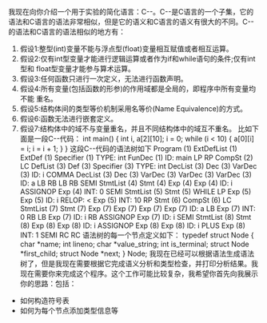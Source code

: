 我现在向你介绍一个用于实验的简化语言：C--。C--是C语言的一个子集，它的语法和C语言的语法非常相似，但是它的语义和C语言的语义有很大的不同。C--的语法和C语言的语法相似的地方有：
1) 假设1:整型(int)变量不能与浮点型(float)变量相互赋值或者相互运算。
2) 假设2:仅有int型变量才能进行逻辑运算或者作为if和while语句的条件;仅有int型和 float型变量才能参与算术运算。
3) 假设3:任何函数只进行一次定义，无法进行函数声明。
4) 假设4:所有变量(包括函数的形参)的作用域都是全局的，即程序中所有变量均不能
重名。
5) 假设5:结构体间的类型等价机制采用名等价(Name Equivalence)的方式。
6) 假设6:函数无法进行嵌套定义。
7) 假设7:结构体中的域不与变量重名，并且不同结构体中的域互不重名。
比如下面是一段C--代码：
int main()
{
	int i, a[2][10];
	i = 0;
	while (i < 10)
	{
		a[0][i] = i;
		i = i + 1;
	}
}
这段C--代码的语法树如下
Program (1)
  ExtDefList (1)
    ExtDef (1)
      Specifier (1)
        TYPE: int
      FunDec (1)
        ID: main
        LP
        RP
      CompSt (2)
        LC
        DefList (3)
          Def (3)
            Specifier (3)
              TYPE: int
            DecList (3)
              Dec (3)
                VarDec (3)
                  ID: i
              COMMA
              DecList (3)
                Dec (3)
                  VarDec (3)
                    VarDec (3)
                      VarDec (3)
                        ID: a
                      LB
                      RB
                    LB
                    RB
            SEMI
        StmtList (4)
          Stmt (4)
            Exp (4)
              Exp (4)
                ID: i
              ASSIGNOP
              Exp (4)
                INT: 0
            SEMI
          StmtList (5)
            Stmt (5)
              WHILE
              LP
              Exp (5)
                Exp (5)
                  ID: i
                RELOP: <
                Exp (5)
                  INT: 10
              RP
              Stmt (6)
                CompSt (6)
                  LC
                  StmtList (7)
                    Stmt (7)
                      Exp (7)
                        Exp (7)
                          Exp (7)
                            Exp (7)
                              ID: a
                            LB
                            Exp (7)
                              INT: 0
                            RB
                          LB
                          Exp (7)
                            ID: i
                          RB
                        ASSIGNOP
                        Exp (7)
                          ID: i
                      SEMI
                    StmtList (8)
                      Stmt (8)
                        Exp (8)
                          Exp (8)
                            ID: i
                          ASSIGNOP
                          Exp (8)
                            Exp (8)
                              ID: i
                            PLUS
                            Exp (8)
                              INT: 1
                        SEMI
                  RC
        RC
语法树的每一个节点定义如下：
typedef struct Node {
    char *name;
    int lineno;
    char *value_string;
    int is_terminal;
    struct Node *first_child;
    struct Node *next;
} Node;
我现在已经可以根据语法生成语法树了，但是我现在需要根据它完成语义分析和类型检查，并打印分析结果。我现在需要你来完成这个程序。这个工作可能比较复杂，我希望你首先向我展示你的思路：包括：
- 如何构造符号表
- 如何为每个节点添加类型信息等